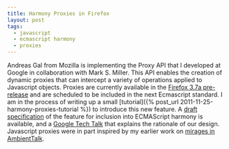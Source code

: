 ```yaml
---
title: Harmony Proxies in Firefox
layout: post
tags:
  - javascript
  - ecmascript harmony
  - proxies
---
```

Andreas Gal from Mozilla is implementing the Proxy API that I developed at Google in collaboration with Mark S. Miller. This API enables the creation of dynamic proxies that can intercept a variety of operations applied to Javascript objects. Proxies are currently available in the [Firefox 3.7a pre-release](http://ftp.mozilla.org/pub/mozilla.org/firefox/nightly/latest-trunk/) and are scheduled to be included in the next Ecmascript standard. I am in the process of writing up a small [tutorial]({% post_url 2011-11-25-harmony-proxies-tutorial %}) to introduce this new feature. A [draft specification](http://wiki.ecmascript.org/doku.php?id=harmony:proxies) of the feature for inclusion into ECMAScript harmony is available, and a [Google Tech Talk](http://www.youtube.com/watch?v=A1R8KGKkDjU) that explains the rationale of our design. Javascript proxies were in part inspired by my earlier work on [mirages in AmbientTalk](http://soft.vub.ac.be/amop/at/tutorial/reflection#mirages).